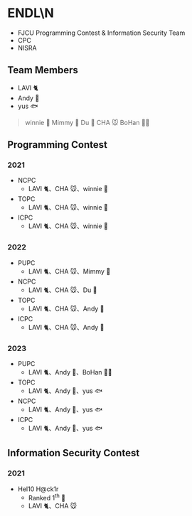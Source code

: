 # ENDL\N
* FJCU Programming Contest & Information Security Team
* CPC
* NISRA

## Team Members

* LAVI :cat2:
* Andy :wolf:
* yus :fish:

> winnie :whale:
> Mimmy :poodle:
> Du :panda_face:
> CHA :mouse:
> BoHan :polar_bear:

## Programming Contest

### 2021
* NCPC <!-- Preliminary Round -->
    * LAVI :cat2:、CHA :mouse:、winnie :whale:
* TOPC
    * LAVI :cat2:、CHA :mouse:、winnie :whale:
* ICPC
    * LAVI :cat2:、CHA :mouse:、winnie :whale:

### 2022
* PUPC
    * LAVI :cat2:、CHA :mouse:、Mimmy :poodle:
* NCPC <!-- Preliminary Round -->
    * LAVI :cat2:、CHA :mouse:、Du :panda_face:
* TOPC
    * LAVI :cat2:、CHA :mouse:、Andy :wolf:
* ICPC
    * LAVI :cat2:、CHA :mouse:、Andy :wolf: 

### 2023
* PUPC
    * LAVI :cat2:、Andy :wolf:、BoHan :polar_bear:
* TOPC
    * LAVI :cat2:、Andy :wolf:、yus :fish:
* NCPC <!-- Preliminary Round -->
    * LAVI :cat2:、Andy :wolf:、yus :fish:
* ICPC
    * LAVI :cat2:、Andy :wolf:、yus :fish:

## Information Security Contest

### 2021
* Hel10 H@ck1r 
    * Ranked 1<sup>th</sup> :1st_place_medal:
    * LAVI :cat2:、CHA :mouse:
